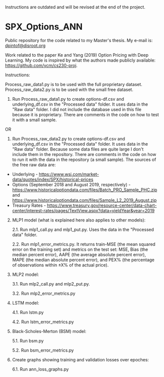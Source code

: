 Instructions are outdated and will be revised at the end of the project.

# SPX_Options_ANN
Public repository for the code related to my Master's thesis. My e-mail is: dpintof@disroot.org

Work related to the paper Ke and Yang (2019) Option Pricing with Deep Learning. My code is inspired by what the authors made publicly available: https://github.com/ycm/cs230-proj.

Instructions:

Process_raw_data1.py is to be used with the full proprietary dataset. Process_raw_data2.py is to be used with the small free dataset.

1. Run Process_raw_data1.py to create options-df.csv and underlying_df.csv in the "Processed data" folder. It uses data in the "Raw data" folder.
I did not include the database used in this file because it is proprietary. There are comments in the code on how to test it with a small sample.

OR

1. Run Process_raw_data2.py to create options-df.csv and underlying_df.csv in the "Processed data" folder. It uses data in the "Raw data" folder. Because some data files are quite large I don't include them in the repository. There are comments in the code on how to run it with the data in the repository (a small sample). The sources of the free raw data are:
 * Underlying - https://www.wsj.com/market-data/quotes/index/SPX/historical-prices
 * Options (September 2018 and August 2019, respectively) - https://www.historicaloptiondata.com/files/Batch_PRO_Sample_PHC.zip and https://www.historicaloptiondata.com/files/Sample_L2_2019_August.zip
 * Treasury Rates - https://www.treasury.gov/resource-center/data-chart-center/interest-rates/pages/TextView.aspx?data=yieldYear&year=2019  

2. MLP1 model (what is explained here also applies to other models): 

    2.1. Run mlp1_call.py and mlp1_put.py. Uses the data in the "Processed data" folder.

    2.2. Run mlp1_error_metrics.py. It returns train-MSE (the mean squared error on the training set) and metrics on the test set: MSE, Bias (the median percent error), AAPE (the average absolute percent error), MAPE (the median absolute percent error), and PEX% (the percentage of observations within ±X% of the actual price).   
 
3. MLP2 model: 
        
    3.1. Run mlp2_call.py and mlp2_put.py.
       		
    3.2. Run mlp2_error_metrics.py

4. LSTM model:
        
    4.1. Run lstm.py

    4.2. Run lstm_error_metrics.py

5. Black-Scholes-Merton (BSM) model:

    5.1. Run bsm.py

    5.2. Run bsm_error_metrics.py

6. Create graphs showing training and validation losses over epoches:

    6.1. Run ann_loss_graphs.py

